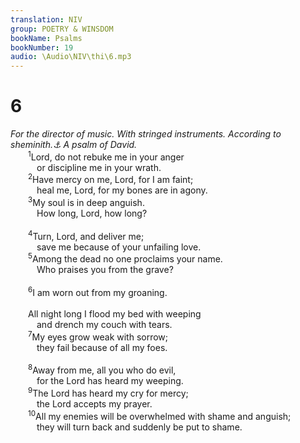 ```yaml
---
translation: NIV
group: POETRY & WINSDOM
bookName: Psalms 
bookNumber: 19
audio: \Audio\NIV\thi\6.mp3
---
```


<div class="title"><h1>6</h1><i>For the director of music. With stringed instruments. According to sheminith.<a data-toggle="tooltip" data-placement="bottom" title="Title: Probably a musical term">⚓</a> A psalm of David.</i></div>
<span class="verse thi_6_1">  <sup>1</sup>Lord, do not rebuke me in your anger <br/>   or discipline me in your wrath. <br/></span>
<span class="verse thi_6_2">  <sup>2</sup>Have mercy on me, Lord, for I am faint; <br/>   heal me, Lord, for my bones are in agony. <br/></span>
<span class="verse thi_6_3">  <sup>3</sup>My soul is in deep anguish. <br/>   How long, Lord, how long? <br/><br/></span>
<span class="verse thi_6_4">  <sup>4</sup>Turn, Lord, and deliver me; <br/>   save me because of your unfailing love. <br/></span>
<span class="verse thi_6_5">  <sup>5</sup>Among the dead no one proclaims your name. <br/>   Who praises you from the grave? <br/><br/></span>
<span class="verse thi_6_6">  <sup>6</sup>I am worn out from my groaning. <br/><br/>  All night long I flood my bed with weeping <br/>   and drench my couch with tears. <br/></span>
<span class="verse thi_6_7">  <sup>7</sup>My eyes grow weak with sorrow; <br/>   they fail because of all my foes. <br/><br/></span>
<span class="verse thi_6_8">  <sup>8</sup>Away from me, all you who do evil, <br/>   for the Lord has heard my weeping. <br/></span>
<span class="verse thi_6_9">  <sup>9</sup>The Lord has heard my cry for mercy; <br/>   the Lord accepts my prayer. <br/></span>
<span class="verse thi_6_10">  <sup>10</sup>All my enemies will be overwhelmed with shame and anguish; <br/>   they will turn back and suddenly be put to shame. <br/></span>
